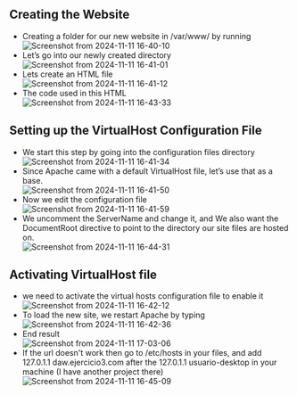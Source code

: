 ## Creating the Website

- Creating a folder for our new website in /var/www/ by running  
![Screenshot from 2024-11-11 16-40-10](https://github.com/user-attachments/assets/a1159427-aac6-429b-ac11-fc3c0f35ece7)
- Let’s go into our newly created directory  
![Screenshot from 2024-11-11 16-41-01](https://github.com/user-attachments/assets/edf03092-dc34-4c43-8ba2-07e0731099c2)
- Lets create an HTML file  
![Screenshot from 2024-11-11 16-41-12](https://github.com/user-attachments/assets/2f0938e6-cc4d-4ccb-a329-40d79121a45c)
- The code used in this HTML  
![Screenshot from 2024-11-11 16-43-33](https://github.com/user-attachments/assets/55a372a4-cbf9-43de-8223-c61010db2bf4)


## Setting up the VirtualHost Configuration File

- We start this step by going into the configuration files directory  
![Screenshot from 2024-11-11 16-41-34](https://github.com/user-attachments/assets/8dc6827a-bb98-4b45-a325-57fc6b42d54e)
- Since Apache came with a default VirtualHost file, let’s use that as a base.  
![Screenshot from 2024-11-11 16-41-50](https://github.com/user-attachments/assets/dac03a3c-3f1f-4dce-ba69-3d0d467fd03b)
- Now we edit the configuration file  
![Screenshot from 2024-11-11 16-41-59](https://github.com/user-attachments/assets/171e031f-935f-48a5-9b9c-b7ee8a659aaf)
- We uncomment the ServerName and change it, and We also want the DocumentRoot directive to point to the directory our site files are hosted on.  
![Screenshot from 2024-11-11 16-44-31](https://github.com/user-attachments/assets/cf82ebbc-adf9-4fd8-86cb-81d4c6355add)

## Activating VirtualHost file
- we need to activate the virtual hosts configuration file to enable it  
![Screenshot from 2024-11-11 16-42-12](https://github.com/user-attachments/assets/7f335497-1e82-4689-8e15-b79a29792e6e)
- To load the new site, we restart Apache by typing  
![Screenshot from 2024-11-11 16-42-36](https://github.com/user-attachments/assets/3e58d7d5-df94-4a28-8718-abc43a51ecc7)
- End result  
![Screenshot from 2024-11-11 17-03-06](https://github.com/user-attachments/assets/4f8dcebb-75e7-4d65-9ce6-18a8fedb383c)
- If the url doesn't work then go to /etc/hosts in your files, and add 127.0.1.1 daw.ejercicio3.com after the 127.0.1.1 usuario-desktop in your machine (I have another project there)
![Screenshot from 2024-11-11 16-45-09](https://github.com/user-attachments/assets/f95b24be-c2dd-4a80-8531-23483a950bd0)



